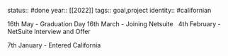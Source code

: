 status:: #done
year:: [[2022]]
tags:: goal,project
identity:: #californian


16th May - Graduation Day
16th March - Joining Netsuite  
4th February - NetSuite Interview and Offer

7th January - Entered California
